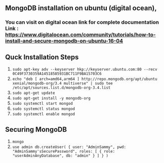 ## MongoDB installation on ubuntu (digital ocean), 

### You can visit on digital ocean link for complete documentation Link : https://www.digitalocean.com/community/tutorials/how-to-install-and-secure-mongodb-on-ubuntu-16-04


## Quck Installation Steps

1. `sudo apt-key adv --keyserver hkp://keyserver.ubuntu.com:80 --recv 0C49F3730359A14518585931BC711F9BA15703C6`
2. `echo "deb [ arch=amd64,arm64 ] http://repo.mongodb.org/apt/ubuntu xenial/mongodb-org/3.4 multiverse" | sudo tee /etc/apt/sources.list.d/mongodb-org-3.4.list`
3. `sudo apt-get update`
4. `sudo apt-get install -y mongodb-org`
5. `sudo systemctl start mongod`
6. `sudo systemctl status mongod`
7. `sudo systemctl enable mongod`

## Securing MongoDB

1. `mongo`
2. `use admin
db.createUser(
  {
    user: "AdminSammy",
    pwd: "AdminSammy'sSecurePassword",
    roles: [ { role: "userAdminAnyDatabase", db: "admin" } ]
  }
)`


